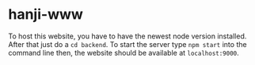 # hanji-www

To host this website, you have to have the newest node version installed. After that just do a ```cd backend```. To start the server type  ```npm start``` into the command line then, the website should be available at ```localhost:9000```.
